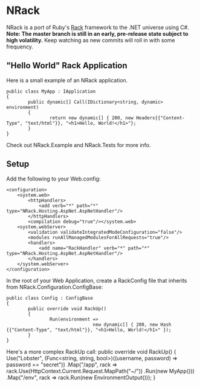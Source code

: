 NRack
=====
NRack is a port of Ruby's [Rack](http://rack.rubyforge.org/) framework to the .NET universe using C#.  **Note:  The master branch is still in an early, pre-release state subject to high volatility.**  Keep watching as new commits will roll in with some frequency.

"Hello World" Rack Application
-------------------
Here is a small example of an NRack application.

	public class MyApp : IApplication
	{
			public dynamic[] Call(IDictionary<string, dynamic> environment)
			{
					return new dynamic[] { 200, new Headers{{"Content-Type", "text/html"}}, "<h1>Hello, World!</h1>"};
			}
	}

Check out NRack.Example and NRack.Tests for more info.

Setup
-----
Add the following to your Web.config:

	<configuration>
		<system.web>
			<httpHandlers>
				<add verb="*" path="*" type="NRack.Hosting.AspNet.AspNetHandler"/>
			</httpHandlers>
			<compilation debug="true"/></system.web>
		<system.webServer>
			<validation validateIntegratedModeConfiguration="false"/>
			<modules runAllManagedModulesForAllRequests="true"/>
			<handlers>
				<add name="RackHandler" verb="*" path="*" type="NRack.Hosting.AspNet.AspNetHandler"/>
			</handlers>
		</system.webServer>
	</configuration>


In the root of your Web Application, create a RackConfig file that inherits from NRack.Configuration.ConfigBase:

	public class Config : ConfigBase
	{
			public override void RackUp()
			{
					Run(environment =>
									new dynamic[] { 200, new Hash {{"Content-Type", "text/html"}}, "<h1>Hello, World!</h1>" });
			}
	}

Here's a more complex RackUp call:
	public override void RackUp()
	{
			Use<BasicAuthHandler>("Lobster",
					(Func<string, string, bool>)((username, password) => password == "secret"))
			.Map("/app",
					rack =>
							rack.Use<YuiCompressor>(HttpContext.Current.Request.MapPath("~/"))
									.Run(new MyApp()))
			.Map("/env", rack => rack.Run(new EnvironmentOutput()));
	}

